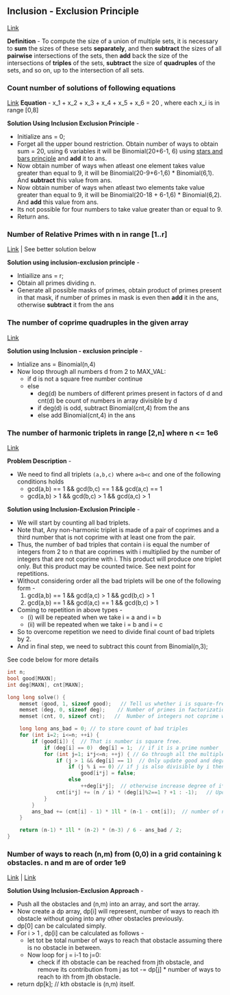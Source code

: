 ## Inclusion - Exclusion Principle
[Link](https://cp-algorithms.com/combinatorics/inclusion-exclusion.html)

**Definition** - To compute the size of a union of multiple sets, it is necessary to **sum** the sizes of these sets **separately**, and then **subtract** the sizes of all **pairwise** intersections of the sets, then **add** back the size of the intersections of **triples** of the sets, **subtract** the size of **quadruples** of the sets, and so on, up to the intersection of all sets.

### Count number of solutions of following equations 
[Link]([Link](https://cp-algorithms.com/combinatorics/inclusion-exclusion.html#toc-tgt-10))
**Equation** - x_1 + x_2 + x_3 + x_4 + x_5 + x_6 = 20 , where each x_i is in range [0,8]

**Solution Using Inclusion Exclusion Principle** - 
* Initialize ans = 0;
* Forget all the upper bound restriction. Obtain number of ways to obtain sum = 20, using 6 variables it will be Binomial(20+6-1, 6) using [stars and bars principle](https://cp-algorithms.com/combinatorics/stars_and_bars.html) and **add** it to ans.
* Now obtain number of ways when atleast one element takes value greater than equal to 9, it will be Binomial(20-9+6-1,6) * Binomial(6,1). And **subtract** this value from ans.
* Now obtain number of ways when atleast two elements take value greater than equal to 9, it will be Binomial(20-18 + 6-1,6) * Binomial(6,2). And **add** this value from ans.
* Its not possible for four numbers to take value greater than or equal to 9.
* Return ans.


### Number of Relative Primes with n in range [1..r]
[Link](https://cp-algorithms.com/combinatorics/inclusion-exclusion.html#toc-tgt-11) | See better solution below

**Solution using inclusion-exclusion principle** - 
* Intiailize ans = r;
* Obtain all primes dividing n.
* Generate all possible masks of primes, obtain product of primes present in that mask, if number of primes in mask is even then **add** it in the ans, otherwise **subtract** it from the ans


### The number of coprime quadruples in the given array
[Link](https://cp-algorithms.com/combinatorics/inclusion-exclusion.html#toc-tgt-15)

**Solution using Inclusion - exclusion principle** - 
* Intialize ans = Binomial(n,4)
* Now loop through all numbers d from 2 to MAX_VAL:
  * if d is not a square free number continue
  * else 
    * deg(d) be numbers of different primes present in factors of d and cnt(d) be count of numbers in array divisible by d
    * if deg(d) is odd, subtract Binomial(cnt,4) from the ans
    * else add Binomial(cnt,4) in the ans


### The number of harmonic triplets in range [2,n] where n <= 1e6
[Link](https://cp-algorithms.com/combinatorics/inclusion-exclusion.html#toc-tgt-16)

**Problem Description** - 
* We need to find all triplets `(a,b,c)` where `a<b<c` and one of the following conditions holds
  * gcd(a,b) == 1 && gcd(b,c) == 1 && gcd(a,c) == 1
  * gcd(a,b) > 1 && gcd(b,c) > 1 && gcd(a,c) > 1

**Solution using Inclusion-Exclusion Principle** - 
* We will start by counting all bad triplets.
* Note that, Any non-harmonic triplet is made of a pair of coprimes and a third number that is not coprime with at least one from the pair.
* Thus, the number of bad triples that contain i is equal the number of integers from 2 to n that are coprimes with i multiplied by the number of integers that are not coprime with i. This product will produce one triplet only. But this product may be counted twice. See next point for repetitions.
* Without considering order all the bad triplets will be one of the following form - 
  1. gcd(a,b) == 1 && gcd(a,c) > 1 && gcd(b,c) > 1
  2. gcd(a,b) == 1 && gcd(a,c) == 1 && gcd(b,c) > 1 
* Coming to repetition in above types - 
  * (i) will be repeated when we take i = a and i = b
  * (ii) will be repeated when we take i = b and i = c
* So to overcome repetition we need to divide final count of bad triplets by 2.
* And in final step, we need to subtract this count from Binomial(n,3);

See code below for more details
```c++
int n;
bool good[MAXN];
int deg[MAXN], cnt[MAXN];

long long solve() {
    memset (good, 1, sizeof good);   // Tell us whether i is square-free or not
    memset (deg, 0, sizeof deg);    // Number of primes in factorization of i
    memset (cnt, 0, sizeof cnt);   //  Number of integers not coprime with i

    long long ans_bad = 0; // to store count of bad triples
    for (int i=2; i<=n; ++i) {
        if (good[i]) {  // That is number is square free.
            if (deg[i] == 0)  deg[i] = 1;  // if it is a prime number
            for (int j=1; i*j<=n; ++j) { // Go through all the multiples of that prime
                if (j > 1 && deg[i] == 1)  // Only update good and degree when it is a prime and hence deg[i] == 1
                    if (j % i == 0) // if j is also divisible by i then i*j is divisible by i*i and hence not square free
                        good[i*j] = false;
                    else
                        ++deg[i*j];  // otherwise increase degree of i*j
                cnt[i*j] += (n / i) * (deg[i]%2==1 ? +1 : -1);   // Update cnt[i*j] += (n/i) * pow(-1,deg[i]-1);
            }
        }
        ans_bad += (cnt[i] - 1) * 1ll * (n-1 - cnt[i]);  // number of non-coprime with i * 1LL * (number of co-prime with i - 1(since 1 was also counted))
    }

    return (n-1) * 1ll * (n-2) * (n-3) / 6 - ans_bad / 2;
}
```


### Number of ways to reach (n,m) from (0,0) in a grid containing k obstacles. n and m are of order 1e9
[Link](https://cp-algorithms.com/combinatorics/inclusion-exclusion.html#toc-tgt-14) | [Link](https://atcoder.jp/contests/dp/tasks/dp_y)

**Solution Using Inclusion-Exclusion Approach** - 
* Push all the obstacles and (n,m) into an array, and sort the array.
* Now create a dp array, dp[i] will represent, number of ways to reach ith obstacle without going into any other obstacles previously.
* dp[0] can be calculated simply. 
* For i > 1 , dp[i] can be calculated as follows - 
  * let tot be total number of ways to reach that obstacle assuming there is no obstacle in between.
  * Now loop for j = i-1 to j=0:
    * check if ith obstacle can be reached from jth obstacle, and remove its contribution from j as tot -= dp[j] * number of ways to reach to ith from jth obstacle.
* return dp[k]; // kth obstacle is (n,m) itself.
